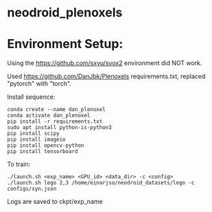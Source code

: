 # neodroid_plenoxels


# Environment Setup:

Using the https://github.com/sxyu/svox2 environment did NOT work.

Used https://github.com/DanJbk/Plenoxels requirements.txt, replaced "pytorch" with "torch".

Install sequence:
```
conda create --name dan_plenoxel
conda activate dan_plenoxel
pip install -r requirements.txt
sudo apt install python-is-python3
pip install scipy
pip install imageio
pip install opencv-python
pip install tensorboard
```

To train:
```
./launch.sh <exp_name> <GPU_id> <data_dir> -c <config>
./launch.sh lego 2,3 /home/einarjso/neodroid_datasets/lego -c configs/syn.json
```
Logs are saved to ckpt/exp_name
